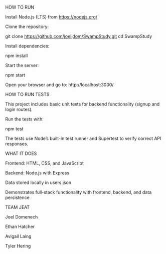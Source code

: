 HOW TO RUN

Install Node.js (LTS) from https://nodejs.org/

Clone the repository:

git clone https://github.com/joeljdom/SwampStudy.git
cd SwampStudy

Install dependencies:

npm install

Start the server:

npm start

Open your browser and go to:
http://localhost:3000/



HOW TO RUN TESTS

This project includes basic unit tests for backend functionality (signup and login routes).

Run the tests with:

npm test

The tests use Node’s built-in test runner and Supertest to verify correct API responses.



WHAT IT DOES

Frontend: HTML, CSS, and JavaScript

Backend: Node.js with Express

Data stored locally in users.json

Demonstrates full-stack functionality with frontend, backend, and data persistence



TEAM JEAT

Joel Domenech

Ethan Hatcher

Avigail Laing

Tyler Hering